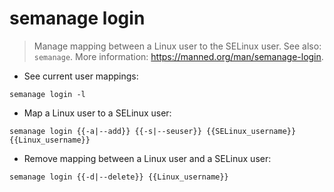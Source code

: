 # semanage login

> Manage mapping between a Linux user to the SELinux user.
> See also: `semanage`.
> More information: <https://manned.org/man/semanage-login>.

- See current user mappings:

`semanage login -l`

- Map a Linux user to a SELinux user:

`semanage login {{-a|--add}} {{-s|--seuser}} {{SELinux_username}} {{Linux_username}}`

- Remove mapping between a Linux user and a SELinux user:

`semanage login {{-d|--delete}} {{Linux_username}}`